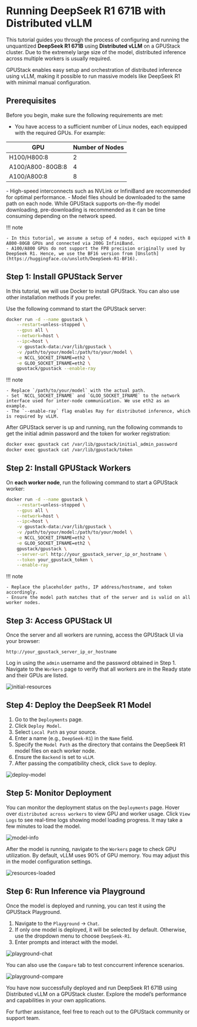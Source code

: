 # Running DeepSeek R1 671B with Distributed vLLM

This tutorial guides you through the process of configuring and running the unquantized **DeepSeek R1 671B** using **Distributed vLLM** on a GPUStack cluster. Due to the extremely large size of the model, distributed inference across multiple workers is usually required.

GPUStack enables easy setup and orchestration of distributed inference using vLLM, making it possible to run massive models like DeepSeek R1 with minimal manual configuration.

## Prerequisites

Before you begin, make sure the following requirements are met:

- You have access to a sufficient number of Linux nodes, each equipped with the required GPUs. For example:

<div class="center-table" markdown>

| **GPU**          | **Number of Nodes** |
| ---------------- | ------------------- |
| H100/H800:8      | 2                   |
| A100/A800-80GB:8 | 4                   |
| A100/A800:8      | 8                   |

</div>
- High-speed interconnects such as NVLink or InfiniBand are recommended for optimal performance.
- Model files should be downloaded to the same path on each node. While GPUStack supports on-the-fly model downloading, pre-downloading is recommended as it can be time consuming depending on the network speed.

!!! note

    - In this tutorial, we assume a setup of 4 nodes, each equipped with 8 A800-80GB GPUs and connected via 200G InfiniBand.
    - A100/A800 GPUs do not support the FP8 precision originally used by DeepSeek R1. Hence, we use the BF16 version from [Unsloth](https://huggingface.co/unsloth/DeepSeek-R1-BF16).

## Step 1: Install GPUStack Server

In this tutorial, we will use Docker to install GPUStack. You can also use other installation methods if you prefer.

Use the following command to start the GPUStack server:

```bash
docker run -d --name gpustack \
    --restart=unless-stopped \
    --gpus all \
    --network=host \
    --ipc=host \
    -v gpustack-data:/var/lib/gpustack \
	-v /path/to/your/model:/path/to/your/model \
	-e NCCL_SOCKET_IFNAME=eth2 \
	-e GLOO_SOCKET_IFNAME=eth2 \
    gpustack/gpustack --enable-ray
```

!!! note

    - Replace `/path/to/your/model` with the actual path.
    - Set `NCCL_SOCKET_IFNAME` and `GLOO_SOCKET_IFNAME` to the network interface used for inter-node communication. We use eth2 as an example.
    - The `--enable-ray` flag enables Ray for distributed inference, which is required by vLLM.

After GPUStack server is up and running, run the following commands to get the initial admin password and the token for worker registration:

```bash
docker exec gpustack cat /var/lib/gpustack/initial_admin_password
docker exec gpustack cat /var/lib/gpustack/token
```

## Step 2: Install GPUStack Workers

On **each worker node**, run the following command to start a GPUStack worker:

```bash
docker run -d --name gpustack \
    --restart=unless-stopped \
    --gpus all \
    --network=host \
    --ipc=host \
    -v gpustack-data:/var/lib/gpustack \
	-v /path/to/your/model:/path/to/your/model \
	-e NCCL_SOCKET_IFNAME=eth2 \
	-e GLOO_SOCKET_IFNAME=eth2 \
    gpustack/gpustack \
    --server-url http://your_gpustack_server_ip_or_hostname \
	--token your_gpustack_token \
	--enable-ray
```

!!! note

    - Replace the placeholder paths, IP address/hostname, and token accordingly.
    - Ensure the model path matches that of the server and is valid on all worker nodes.

## Step 3: Access GPUStack UI

Once the server and all workers are running, access the GPUStack UI via your browser:

```
http://your_gpustack_server_ip_or_hostname
```

Log in using the `admin` username and the password obtained in Step 1. Navigate to the `Workers` page to verify that all workers are in the Ready state and their GPUs are listed.

![initial-resources](../../assets/tutorials/running-deepseek-r1-671b-with-distributed-vllm/initial-resources.png)

## Step 4: Deploy the DeepSeek R1 Model

1. Go to the `Deployments` page.
2. Click `Deploy Model`.
3. Select `Local Path` as your source.
4. Enter a name (e.g., `DeepSeek-R1`) in the `Name` field.
5. Specify the `Model Path` as the directory that contains the DeepSeek R1 model files on each worker node.
6. Ensure the `Backend` is set to `vLLM`.
7. After passing the compatibility check, click `Save` to deploy.

![deploy-model](../../assets/tutorials/running-deepseek-r1-671b-with-distributed-vllm/deploy-model.png)

## Step 5: Monitor Deployment

You can monitor the deployment status on the `Deployments` page. Hover over `distributed across workers` to view GPU and worker usage. Click `View Logs` to see real-time logs showing model loading progress. It may take a few minutes to load the model.

![model-info](../../assets/tutorials/running-deepseek-r1-671b-with-distributed-vllm/model-info.png)

After the model is running, navigate to the `Workers` page to check GPU utilization. By default, vLLM uses 90% of GPU memory. You may adjust this in the model configuration settings.

![resources-loaded](../../assets/tutorials/running-deepseek-r1-671b-with-distributed-vllm/resources-loaded.png)

## Step 6: Run Inference via Playground

Once the model is deployed and running, you can test it using the GPUStack Playground.

1. Navigate to the `Playground` -> `Chat`.
2. If only one model is deployed, it will be selected by default. Otherwise, use the dropdown menu to choose `DeepSeek-R1`.
3. Enter prompts and interact with the model.

![playground-chat](../../assets/tutorials/running-deepseek-r1-671b-with-distributed-vllm/playground-chat.png)

You can also use the `Compare` tab to test conccurrent inference scenarios.

![playground-compare](../../assets/tutorials/running-deepseek-r1-671b-with-distributed-vllm/playground-compare.png)

You have now successfully deployed and run DeepSeek R1 671B using Distributed vLLM on a GPUStack cluster. Explore the model’s performance and capabilities in your own applications.

For further assistance, feel free to reach out to the GPUStack community or support team.
